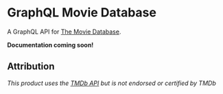 # GraphQL Movie Database

A GraphQL API for [The Movie Database](tmdb-about).

**Documentation coming soon!**

## Attribution

_This product uses the [TMDb API](tmdb-api) but is not endorsed or certified by TMDb_

[tmdb-api]: (https://www.themoviedb.org/documentation/api)
[tmdb-about]: (https://www.themoviedb.org/about)
